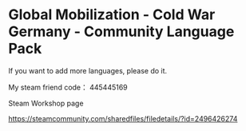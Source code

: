 # Global Mobilization - Cold War Germany - Community Language Pack



If you want to add more languages, please do it.


My steam friend code： 445445169


Steam Workshop page


https://steamcommunity.com/sharedfiles/filedetails/?id=2496426274

